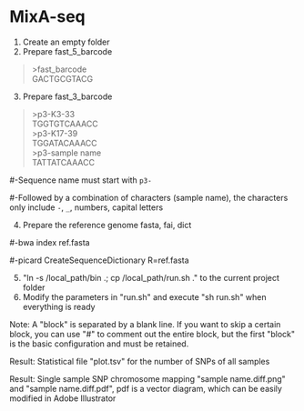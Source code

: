 # MixA-seq
1. Create an empty folder
2. Prepare fast_5_barcode
 >\>fast_barcode  
GACTGCGTACG

3. Prepare fast_3_barcode
 >\>p3-K3-33  
TGGTGTCAAACC  
>\>p3-K17-39  
TGGATACAAACC  
>\>p3-sample name  
TATTATCAAACC

#-Sequence name must start with `p3-`

#-Followed by a combination of characters (sample name), the characters only include `-`, `_`, numbers, capital letters

4. Prepare the reference genome fasta, fai, dict

#-bwa index ref.fasta

#-picard CreateSequenceDictionary R=ref.fasta

5. "ln -s /local_path/bin .; cp /local_path/run.sh ." to the current project folder
6. Modify the parameters in "run.sh" and execute "sh run.sh" when everything is ready

Note: A "block" is separated by a blank line. If you want to skip a certain block, you can use "#" to comment out the entire block, but the first "block" is the basic configuration and must be retained.

Result: Statistical file "plot.tsv" for the number of SNPs of all samples

Result: Single sample SNP chromosome mapping "sample name.diff.png" and "sample name.diff.pdf", pdf is a vector diagram, which can be easily modified in Adobe Illustrator
